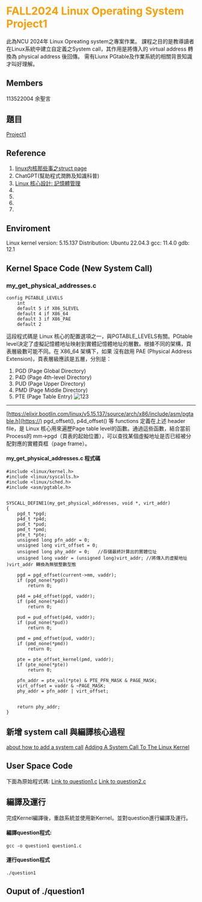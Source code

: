 # <font color="F7A004">**FALL2024 Linux Operating System Project1**</font>
此為NCU 2024年 Linux Opreating system之專案作業。
課程之目的是教導讀者在Linux系統中建立自定義之System call，其作用是將傳入的 virtual address 轉換為 physical address 後回傳。
需有Liunx PGtable及作業系統的相關背景知識才叫好理解。

## Members
113522004 余聖言




## 題目
[Project1](https://staff.csie.ncu.edu.tw/hsufh/COURSES/FALL2024/linux_project_1.html)


## Reference
1. [linux内核那些事之struct page](https://www.bilibili.com/read/cv19509580/)
2. ChatGPT(幫助程式潤飾及知識科普)
3. [Linux 核心設計: 記憶體管理](https://hackmd.io/@sysprog/linux-memory?type=view)
4.
5.
6.
7.

## Enviroment
Linux kernel version: 5.15.137
Distribution: Ubuntu 22.04.3
gcc: 11.4.0
gdb: 12.1

## Kernel Space Code (New System Call)
### my_get_physical_addresses.c

```
config PGTABLE_LEVELS
	int
	default 5 if X86_5LEVEL
	default 4 if X86_64
	default 3 if X86_PAE
	default 2
```
這段程式碼是 Linux 核心的配置選項之一，與PGTABLE_LEVELS有關。PGtable level決定了虛擬記憶體地址映射到實體記憶體地址的層數。根據不同的架構，頁表層級數可能不同。在 X86_64 架構下，如果 沒有啟用 PAE (Physical Address Extension)，頁表層級應該是五層，分別是：

1. PGD (Page Global Directory)
2. P4D (Page 4th-level Directory)
3. PUD (Page Upper Directory)
4. PMD (Page Middle Directory)
5. PTE (Page Table Entry)
![123](https://hackmd.io/_uploads/r13Z6oikye.png)



---

[https://elixir.bootlin.com/linux/v5.15.137/source/arch/x86/include/asm/pgtable.h](https://)
pgd_offset(), p4d_offset() 等 functions 定義在上述 header file，是 Linux 核心用來遍歷Page table level的函數。通過這些函數，結合當前Process的 mm->pgd（頁表的起始位置），可以查找某個虛擬地址是否已經被分配對應的實體頁框（page frame）。

#### my_get_physical_addresses.c 程式碼
```cpp=
#include <linux/kernel.h>
#include <linux/syscalls.h>
#include <linux/sched.h>
#include <asm/pgtable.h>


SYSCALL_DEFINE1(my_get_physical_addresses, void *, virt_addr)
{
	pgd_t *pgd;
	p4d_t *p4d;
	pud_t *pud;
	pmd_t *pmd;
	pte_t *pte;
	unsigned long pfn_addr = 0;
	unsigned long virt_offset = 0;
	unsigned long phy_addr = 0;   //存儲最終計算出的實體位址
	unsigned long vaddr = (unsigned long)virt_addr; //將傳入的虛擬地址 )virt_addr 轉換為無號整數型態

	pgd = pgd_offset(current->mm, vaddr);
	if (pgd_none(*pgd))
		return 0;
	
	p4d = p4d_offset(pgd, vaddr);
	if (p4d_none(*p4d))
		return 0;

	pud = pud_offset(p4d, vaddr);
	if (pud_none(*pud))
		return 0;

	pmd = pmd_offset(pud, vaddr);
	if (pmd_none(*pmd))
		return 0;

	pte = pte_offset_kernel(pmd, vaddr);
	if (pte_none(*pte))
		return 0;

	pfn_addr = pte_val(*pte) & PTE_PFN_MASK & PAGE_MASK;
	virt_offset = vaddr & ~PAGE_MASK;
	phy_addr = pfn_addr | virt_offset;
	
	
	return phy_addr;
}
```



## 新增 system call 與編譯核心過程
[about how to add a system call](https://hackmd.io/aist49C9R46-vaBIlP3LDA?view)
[Adding A System Call To The Linux Kernel](https://dev.to/jasper/adding-a-system-call-to-the-linux-kernel-5-8-1-in-ubuntu-20-04-lts-2ga8)





## User Space Code
下面為原始程式碼:
[Link to question1.c](https://github.com/oracle30002/Linux-operating-system-Project1/blob/main/Project1/question1.c)
[Link to question2.c](https://github.com/oracle30002/Linux-operating-system-Project1/blob/main/Project1/question2.c)




## 編譯及運行
完成Kernel編譯後，重啟系統並使用新Kernel。並對question進行編譯及運行。
#### 編譯question程式:
`gcc -o question1 question1.c`

#### 運行question程式
`./question1`




## Ouput of ./question1








